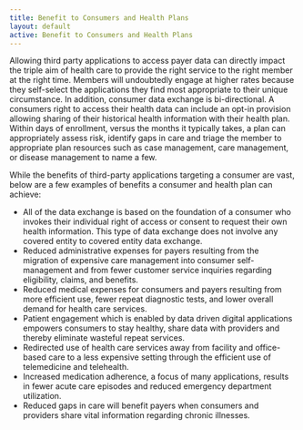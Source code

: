 ```yaml
---
title: Benefit to Consumers and Health Plans
layout: default
active: Benefit to Consumers and Health Plans
---
```


Allowing third party applications to access payer data can directly impact the triple aim of health care to provide the right service to the right member at the right time. Members will undoubtedly engage at higher rates because they self-select the applications they find most appropriate to their unique circumstance. In addition, consumer data exchange is bi-directional. A consumers right to access their health data can include an opt-in provision allowing sharing of their historical health information with their health plan. Within days of enrollment, versus the months it typically takes, a plan can appropriately assess risk, identify gaps in care and triage the member to appropriate plan resources such as case management, care management, or disease management to name a few.

While the benefits of third-party applications targeting a consumer are vast, below are a few examples of benefits a consumer and health plan can achieve:

* All of the data exchange is based on the foundation of a consumer who invokes their individual right of access or consent to request their own health information. This type of data exchange does not involve any covered entity to covered entity data exchange.  
* Reduced administrative expenses for payers resulting from the migration of expensive care management into consumer self-management and from fewer customer service inquiries regarding eligibility, claims, and benefits. 
* Reduced medical expenses for consumers and payers resulting from more efficient use, fewer repeat diagnostic tests, and lower overall demand for health care services. 
* Patient engagement which is enabled by data driven digital applications empowers consumers to stay healthy, share data with providers and thereby eliminate wasteful repeat services.  
* Redirected use of health care services away from facility and office-based care to a less expensive setting through the efficient use of telemedicine and telehealth.   
* Increased medication adherence, a focus of many applications, results in fewer acute care episodes and reduced emergency department utilization.  
* Reduced gaps in care will benefit payers when consumers and providers share vital information regarding chronic illnesses. 
